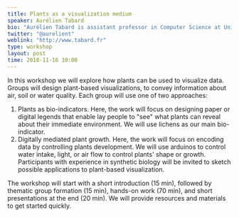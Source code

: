 ```yaml
---
title: Plants as a visualization medium
speaker: Aurélien Tabard
bio: "Aurélien Tabard is assistant professor in Computer Science at Université de Lyon. His work in Human Computer Interaction is structured around three key themes: 1. Understanding and expanding scientific computational notebooks; 2. Making activity a primary computational element, that can be manipulated like files and applications are today; and 3. Supporting situated visualization design, i.e. visualizations that are strongly tied to their environment."
twitter: "@aurelient"
weblink: "http://www.tabard.fr"
type: workshop
layout: post
time: 2018-11-16 10:00
---
```

In this workshop we will explore how plants can be used to visualize data. Groups will design plant-based visualizations, to convey information about air, soil or water quality. Each group will use one of two approaches:

1. Plants as bio-indicators. Here, the work will focus on designing paper or digital legends that enable lay people to "see" what plants can reveal about their immediate environment. We will use lichens as our main bio-indicator.
2. Digitally mediated plant growth. Here, the work will focus on encoding data by controlling plants development. We will use arduinos to control water intake, light, or air flow to control plants' shape or growth.
Participants with experience in synthetic biology will be invited to sketch possible applications to plant-based visualization.

The workshop will start with a short introduction (15 min), followed by thematic group formation (15 min), hands-on work (70 min), and short presentations at the end (20 min). We will provide resources and materials to get started quickly.
